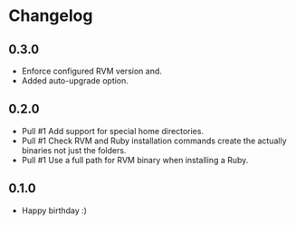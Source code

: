 # Changelog

## 0.3.0

* Enforce configured RVM version and.
* Added auto-upgrade option.

## 0.2.0

* Pull #1 Add support for special home directories.
* Pull #1 Check RVM and Ruby installation commands create the actually binaries not just the folders.
* Pull #1 Use a full path for RVM binary when installing a Ruby.

## 0.1.0

* Happy birthday :)
